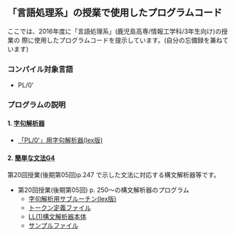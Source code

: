 ## 「言語処理系」の授業で使用したプログラムコード
ここでは、2016年度に「言語処理系」(鹿児島高専/情報工学科/3年生向け)の授業の
際に使用したプログラムコードを提示しています。(自分の忘備録を兼ねています)

### コンパイル対象言語
*  PL/0'

### プログラムの説明

#### 1. [字句解析器](scanner)
  * [「PL/0'」用字句解析器(lex版)](scanner/pl0-scanner.l)

#### 2. [簡単な文法G4](exp-parser)

第20回授業(後期第05回)p.247 で示した文法に対応する構文解析器等です。

* 第20回授業(後期第05回) p. 250～の構文解析器のプログラム
  * [字句解析用サブルーチン(lex版)](exp-parser/exp-scanner.l)
  * [トークン定義ファイル](scanner/tokentable.h)
  * [LL(1)構文解析器本体](exp-scanner/exp-ll-parser01.c)
  * [サンプルファイル](exp-scanner/sample)
